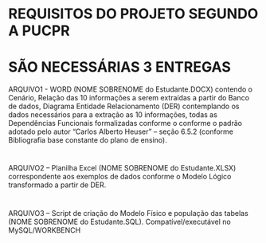 # REQUISITOS DO PROJETO SEGUNDO A PUCPR
# SÃO NECESSÁRIAS 3 ENTREGAS
ARQUIVO1 - WORD (NOME SOBRENOME do Estudante.DOCX) contendo o Cenário, Relação 
das 10 informações a serem extraídas a partir do Banco de dados, Diagrama Entidade 
Relacionamento (DER) contemplando os dados necessários para a extração as 10 
informações, todas as Dependências Funcionais formalizadas conforme o conforme o 
padrão adotado pelo autor “Carlos Alberto Heuser” – seção 6.5.2 (conforme Bibliografia 
base constante do plano de ensino).
#
#
ARQUIVO2 – Planilha Excel (NOME SOBRENOME do Estudante.XLSX) correspondente aos
exemplos de dados conforme o Modelo Lógico transformado a partir de DER.
#
#
ARQUIVO3 – Script de criação do Modelo Físico e população das tabelas (NOME 
SOBRENOME do Estudante.SQL). Compatível/executável no MySQL/WORKBENCH
